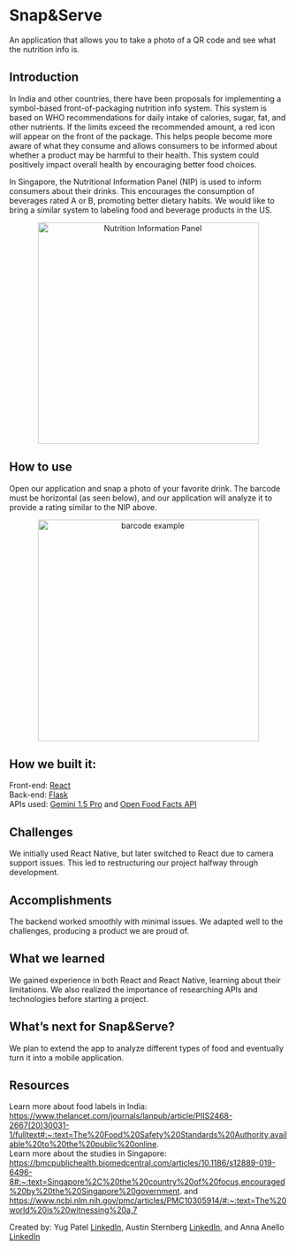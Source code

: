 # Snap&Serve
An application that allows you to take a photo of a QR code and see what the nutrition info is.

## Introduction
In India and other countries, there have been proposals for implementing a symbol-based front-of-packaging nutrition info system. This system is based on WHO recommendations for daily intake of calories, sugar, fat, and other nutrients. If the limits exceed the recommended amount, a red icon will appear on the front of the package. This helps people become more aware of what they consume and allows consumers to be informed about whether a product may be harmful to their health. This system could positively impact overall health by encouraging better food choices.

In Singapore, the Nutritional Information Panel (NIP) is used to inform consumers about their drinks. This encourages the consumption of beverages rated A or B, promoting better dietary habits. We would like to bring a similar system to labeling food and beverage products in the US. <br>

<div align="center">
    <img src="https://ch-api.healthhub.sg/api/public/content/6665167aada64c049efa5a591972deee?v=dfcc39d2" alt="Nutrition Information Panel" width="400"/>
</div>

## How to use
Open our application and snap a photo of your favorite drink. The barcode must be horizontal (as seen below), and our application will analyze it to provide a rating similar to the NIP above. <br>

<div align="center">
    <img src="https://m.media-amazon.com/images/I/51Dpkw64v4L.jpg" alt="barcode example" width="400"/>
</div>

## How we built it:
Front-end: [React](https://react.dev/) <br>
Back-end: [Flask](https://flask.palletsprojects.com/en/3.0.x/)<br>
APIs used: [Gemini 1.5 Pro](https://deepmind.google/technologies/gemini/pro/) and [Open Food Facts API](https://www.healthhub.sg/programmes/nutrition-hub/nutri-grade-mark)

## Challenges
We initially used React Native, but later switched to React due to camera support issues. This led to restructuring our project halfway through development.

## Accomplishments
The backend worked smoothly with minimal issues. We adapted well to the challenges, producing a product we are proud of.

## What we learned
We gained experience in both React and React Native, learning about their limitations. We also realized the importance of researching APIs and technologies before starting a project.

## What’s next for Snap&Serve?
We plan to extend the app to analyze different types of food and eventually turn it into a mobile application.

## Resources
Learn more about food labels in India: https://www.thelancet.com/journals/lanpub/article/PIIS2468-2667(20)30031-1/fulltext#:~:text=The%20Food%20Safety%20Standards%20Authority,available%20to%20the%20public%20online. <br>
Learn more about the studies in Singapore: https://bmcpublichealth.biomedcentral.com/articles/10.1186/s12889-019-6496-8#:~:text=Singapore%2C%20the%20country%20of%20focus,encouraged%20by%20the%20Singapore%20government. and https://www.ncbi.nlm.nih.gov/pmc/articles/PMC10305914/#:~:text=The%20world%20is%20witnessing%20a,7

Created by: Yug Patel [LinkedIn](https://www.linkedin.com/in/yugpatel8767/), Austin Sternberg [LinkedIn](https://www.linkedin.com/in/austin-sternberg-765620218/), and Anna Anello [LinkedIn](https://www.linkedin.com/in/anna-anello-0ba40526a/)